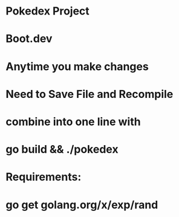 # Pokedex Project
# Boot.dev


# Anytime you make changes
# Need to Save File and Recompile
# combine into one line with
# go build && ./pokedex

# Requirements:
# go get golang.org/x/exp/rand
